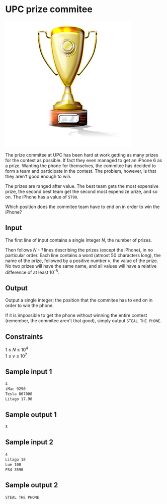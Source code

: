 # UPC prize commitee
![](../images/prize.png)

The prize commitee at UPC has been hard at work getting as many prizes for the
contest as possible. If fact they even managed to get an iPhone 6 as a prize.
Wanting the phone for themselves, the commitee has decided to form a team and
participate in the contest. The problem, however, is that they aren't good
enough to win.

The prizes are ranged after value. The best team gets the most expensive prize,
the second best team get the second most expensize prize, and so on. The
iPhone has a value of `5790`.

Which position does the commitee team have to end on in order to win the
iPhone?

## Input
The first line of input contains a single integer _N_, the number of prizes.

Then follows _N - 1_ lines describing the prizes (except the iPhone), in no
particular order. Each line contains a word (atmost 50 characters long), the
name of the prize, followed by a positive number _v_, the value of the prize.
No two prizes will have the same name, and all values will have a relative
difference of at least 10<sup>-8</sup>.

## Output
Output a single integer; the position that the commitee has to end on in order
to win the phone.

If it is impossible to get the phone without winning the entire contest
(remember, the commitee aren't that good), simply output `STEAL THE PHONE`.

## Constraints
1 &le; _N_ &le; 10<sup>4</sup>  
1 &le; _v_ &le; 10<sup>7</sup>

## Sample input 1
```
4
iMac 9290
Tesla 867000
Litago 17.90
```

## Sample output 1
```
3
```

## Sample input 2
```
4
Litago 18
Lue 100
PS4 3590
```

## Sample output 2
```
STEAL THE PHONE
```
